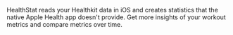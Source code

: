 HealthStat reads your Healthkit data in iOS and creates statistics that the native Apple Health app doesn't provide.
Get more insights of your workout metrics and compare metrics over time.
